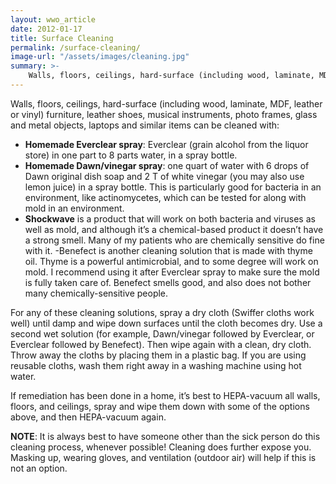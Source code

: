 ```yaml
---
layout: wwo_article
date: 2012-01-17
title: Surface Cleaning
permalink: /surface-cleaning/
image-url: "/assets/images/cleaning.jpg"
summary: >-
    Walls, floors, ceilings, hard-surface (including wood, laminate, MDF, leather or vinyl) furniture, leather shoes, musical instruments, photo frames, glass and metal objects, laptops and similar items can be cleaned
---
```


Walls, floors, ceilings, hard-surface (including wood, laminate, MDF, leather or vinyl) furniture, leather shoes, musical instruments, photo frames, glass and metal objects, laptops and similar items can be cleaned with: 
- __Homemade Everclear spray__:  Everclear (grain alcohol from the liquor store) in one part to 8 parts water, in a spray bottle.
- __Homemade Dawn/vinegar spray__: one quart of water with 6 drops of Dawn original dish soap and 2 T of white vinegar (you may also use lemon juice) in a spray bottle. This is particularly good for bacteria in an environment, like actinomycetes, which can be tested for along with mold in an environment.
- __Shockwave__ is a product that will work on both bacteria and viruses as well as mold, and although it’s a chemical-based product it doesn’t have a strong smell. Many of my patients who are chemically sensitive do fine with it. 
-Benefect is another cleaning solution that is made with thyme oil. Thyme is a powerful antimicrobial, and to some degree will work on mold. I recommend using it after Everclear spray to make sure the mold is fully taken care of. Benefect smells good, and also does not bother many chemically-sensitive people.

For any of these cleaning solutions, spray a dry cloth (Swiffer cloths work well) until damp and wipe down surfaces  until the cloth becomes dry. Use a second wet solution (for example, Dawn/vinegar followed by Everclear, or Everclear followed by Benefect). Then wipe again with a clean, dry cloth.  Throw away the cloths by placing them in a plastic bag. If you are using reusable cloths, wash them right away in a washing machine using hot water.

If remediation has been done in a home, it’s best to HEPA-vacuum all walls, floors, and ceilings, spray and wipe them down with some of the options above, and then HEPA-vacuum again. 

__NOTE__: It is always best to have someone other than the sick person do this cleaning process, whenever possible!  Cleaning does further expose you.  Masking up, wearing gloves, and ventilation (outdoor air) will help if this is not an option.

